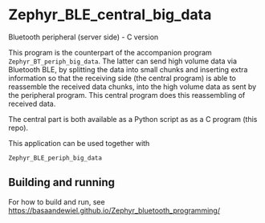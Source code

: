 # Zephyr_BLE_central_big_data

Bluetooth peripheral (server side) - C version

This program is the counterpart of the accompanion program ```Zephyr_BT_periph_big_data```. The latter can send high volume data via Bluetooth BLE, by splitting the data into small chunks and inserting extra information so that the receiving side (the central program) is able to reassemble the received data chunks, into the high volume data as sent by the peripheral program. This central program does this reassembling of received data.

The central part is both available as a Python script as as a C program (this repo).

This application can be used together with

    Zephyr_BLE_periph_big_data
    
    
## Building and running
For how to build and run, see https://basaandewiel.github.io/Zephyr_bluetooth_programming/
